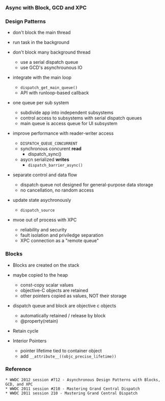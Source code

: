 ### Async with Block, GCD and XPC 


### Design Patterns

* don't block the main thread 
* run task in the background 
* don't block many background thread
    * use a serial dispatch queue 
    * use GCD's asynchrounous IO
* integrate with the main loop 
    * `dispatch_get_main_queue()`
    * API with runloop-based callback
* one queue per sub system 
    * subdivide app into independent subsystems 
    * control access to subsystems with serial dispatch queues
    * main queue is access queue for UI subsystem 
* improve performance with reader-writer access 
    * `DISPATCH_QUEUE_CONCURRENT` 
    * synchronous concurent __read__
        * dispatch_sync()
    * asycn serialized __writes__
        * `dispatch_barrier_async()`
* separate control and data flow  
    * dispatch queue not designed for general-purpose data storage 
    * no cancellation, no random access 
    
* update state asychronously 
    * `dispatch_source`
    
* mvoe out of process with XPC
    * reliability and security 
    * fault isolation and priviledge separation
    * XPC connection as a "remote queue"


### Blocks 
* Blocks are created on the stack
* maybe copied to the heap 
    * const-copy scalar values
    * objective-C objects are retained 
    * other pointers copied as values, NOT their storage

*   dispatch queue and block are objective c objects
    * automatically retained / release by block
    * @property(retain)

* Retain cycle

* Interior Pointers 
     * pointer lifetime tied to container object
     * add `__attribute__((objc_precise_lifetime))`

### Reference 
    * WWDC 2012 session #712 - Asynchronous Design Patterns with Blocks, GCD, and XPC
    * WWDC 2011 session #210 - Mastering Grand Central Dispatch
    * WWDC 2011 session 210 - Mastering Grand Central Dispatch 

